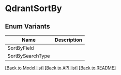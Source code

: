 # QdrantSortBy

## Enum Variants

| Name | Description |
|---- | -----|
| SortByField |  |
| SortBySearchType |  |

[[Back to Model list]](../README.md#documentation-for-models) [[Back to API list]](../README.md#documentation-for-api-endpoints) [[Back to README]](../README.md)


